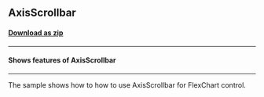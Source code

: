 ## AxisScrollbar
#### [Download as zip](https://grapecity.github.io/DownGit/#/home?url=https://github.com/GrapeCity/ComponentOne-WPF-Samples/tree/master/NET_9/Chart/AxisScrollbar)
____
#### Shows features of AxisScrollbar
____
The sample shows how to how to use AxisScrollbar for FlexChart control.
